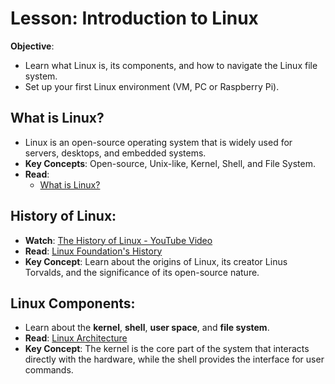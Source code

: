 # Lesson: Introduction to Linux

**Objective**:  
- Learn what Linux is, its components, and how to navigate the Linux file system.  
- Set up your first Linux environment (VM, PC or Raspberry Pi).

## What is Linux?
- Linux is an open-source operating system that is widely used for servers, desktops, and embedded systems.
- **Key Concepts**: Open-source, Unix-like, Kernel, Shell, and File System.
- **Read**:
    - [What is Linux?](https://www.tutorialspoint.com/unix/index.htm)

## History of Linux:
- **Watch**: [The History of Linux - YouTube Video]([https://www.youtube.com/watch?v=tvwLRql_YO4](https://www.youtube.com/watch?v=s7u7jBwIocU))
- **Read**: [Linux Foundation's History]([https://www.linuxfoundation.org/about/history/](https://www.linuxfoundation.org/blog/blog/the-linux-foundation-its-not-just-the-linux-operating-system))
- **Key Concept**: Learn about the origins of Linux, its creator Linus Torvalds, and the significance of its open-source nature.

## Linux Components:
- Learn about the **kernel**, **shell**, **user space**, and **file system**.
- **Read**: [Linux Architecture]([https://www.geeksforgeeks.org/architecture-of-linux-kernel/](https://www.armosec.io/glossary/linux-kernel/))
- **Key Concept**: The kernel is the core part of the system that interacts directly with the hardware, while the shell provides the interface for user commands.
